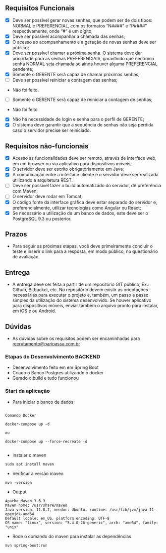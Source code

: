 ## Requisitos Funcionais

- [x] Deve ser possível gerar novas senhas, que podem ser de dois tipos: NORMAL e PREFERENCIAL, com os formatos “N####” e “P####” respectivamente, onde “#” é um dígito;
- [x] Deve ser possível acompanhar a chamada das senhas;
- [x] O acesso ao acompanhamento e a geração de novas senhas deve ser público;
- [x] Deve ser possível chamar a próxima senha. O sistema deve dar prioridade para as senhas PREFERENCIAIS, garantindo que nenhuma senha NORMAL seja chamada se ainda houver alguma PREFERENCIAL pendente;
- [x] Somente o GERENTE será capaz de chamar próximas senhas;
- [ ] Deve ser possível reiniciar a contagem das senhas;
- Não foi feito.
- [ ] Somente o GERENTE será capaz de reiniciar a contagem de senhas;
- Não foi feito
- [x] Não há necessidade de login e senha para o perfil de GERENTE;
- [x] O sistema deve garantir que a sequência de senhas não seja perdida caso o servidor precise ser reiniciado.

## Requisitos não-funcionais

- [x] Acesso às funcionalidades deve ser remoto, através de interface web, em um browser ou via aplicativo para dispositivos móveis;
- [x] O servidor deve ser escrito obrigatoriamente em Java;
- [x] A comunicação entre a interface cliente e o servidor deve ser realizada utilizando a arquitetura REST.
- [ ] Deve ser possível fazer o build automatizado do servidor, dê preferência com Maven;
- [ ] O servidor deve rodar em Tomcat;
- [x] O código fonte da interface gráfica deve estar separado do servidor e, preferencialmente, utilizar tecnologias como Angular ou React;
- [x] Se necessário a utilização de um banco de dados, este deve ser o PostgreSQL 9.3 ou posterior.

## Prazos

- Para seguir as próximas etapas, você deve primeiramente concluir o teste e inserir o link para a resposta, em modo público, no questionário de avaliação.

## Entrega

- A entrega deve ser feita a partir de um repositório GIT público, Ex.: Github, Bitbucket, etc. No repositório devem existir as orientações necessárias para executar o projeto e, também, um passo a passo simples da utilização do sistema desenvolvido. Se houver aplicativo para dispositivos móveis, enviar também o arquivo pronto para instalar, em iOS e ou Android.

## Dúvidas

- As dúvidas sobre os requisitos podem ser encaminhadas para recrutamento@paripassu.com.br

### **Etapas do Desenvolvimento BACKEND**

- Desenvolvimento feito em em Spring Boot
- Criado o Banco Postgres utilizando o docker
- Gerado o build e tudo funcionou

### **Start da aplicação**

- Para iniciar o banco de dados:

```

Comando Docker

docker-compose up -d

ou

docker-compose up --force-recreate -d


```

- Instalar o maven

```
sudo apt install maven

```

- Verificar a versão maven

```
mvn -version

```

- Output

```
Apache Maven 3.6.3
Maven home: /usr/share/maven
Java version: 11.0.7, vendor: Ubuntu, runtime: /usr/lib/jvm/java-11-openjdk-amd64
Default locale: en_US, platform encoding: UTF-8
OS name: "linux", version: "5.4.0-26-generic", arch: "amd64", family: "unix"

```

- Rode o comando do maven para instalar as dependências

```
mvn spring-boot:run
```
